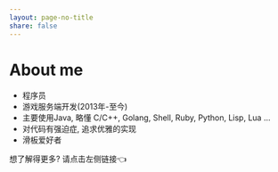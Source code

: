 ```yaml
---
layout: page-no-title
share: false
---
```


<!-- 防止生成 page.title -->
<h1>About me</h1>

- 程序员
- 游戏服务端开发(2013年-至今)
- 主要使用Java, 略懂 C/C++, Golang, Shell, Ruby, Python, Lisp, Lua ...
- 对代码有强迫症, 追求优雅的实现
- 滑板爱好者

想了解得更多? 请点击左侧链接👈
